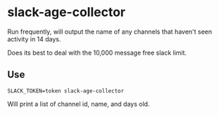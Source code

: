 slack-age-collector
===================

Run frequently, will output the name of any channels that haven't seen activity in 14 days.

Does its best to deal with the 10,000 message free slack limit.

Use
----

```
SLACK_TOKEN=token slack-age-collector
```

Will print a list of channel id, name, and days old.

